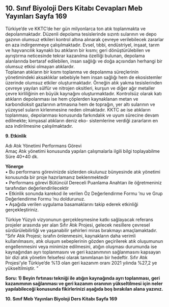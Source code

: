 ## 10. Sınıf Biyoloji Ders Kitabı Cevapları Meb Yayınları Sayfa 169

Türkiye’de ve KKTC’de her gün milyonlarca ton atık toplanmakta ve depolanmaktadır. Düzenli depolama tesislerinde sızıntı sularının ve depo gazının olumsuz etkileri kontrol altına alınarak çevreye verilebilecek zararlar en aza indirgenmeye çalışılmaktadır. Evsel, tıbbi, endüstriyel, inşaat, tarım ve hayvancılık kaynaklı bu atıkların bir kısmı; geri dönüştürülebilen ve ayrıştırma neticesinde tekrar kazanılma özelliği bulunan, depolama alanlarında bertaraf edilebilen, insan sağlığı ve doğa açısından herhangi bir olumsuz etkisi olmayan atıklardır.  
 Toplanan atıkların bir kısmı toplanma ve depolanma süreçlerinin yönetimindeki aksaklıklar sebebiyle hem insan sağlığı hem de ekosistemler üzerinde olumsuz etkiler oluşturmaktadır. Örneğin atık yakma tesislerinden çevreye yayılan sülfür ve nitrojen oksitleri, kurşun ve diğer ağır metaller çevre kirliliğinin en büyük kaynağını oluşturmaktadır. Kontrolsüz olarak katı atıkların depolanması ise hem çöplerden kaynaklanan metan ve karbondioksit gazlarının artmasına hem de toprağın, yer altı sularının ve yüzeysel suların kirlenmesine neden olmaktadır. KKTC ae ise atıkların toplanması, depolanması konusunda farkındalık ve uyum sürecine devam edilmekte; kimyasal atıkların deniz eko- sistemlerine verdiği zararların en aza indirilmesine çalışılmaktadır.

**9. Etkinlik**

Adı Atık Yönetimi Performans Görevi  
 Amaç Atık yönetimi konusunda yapılan çalışmalarla ilgili bilgi toplayabilme  
 Süre 40+40 dk.

**Yönerge**  
 • Bu performans görevinizde sizlerden okulunuz bünyesinde atık yönetimi konusunda bir proje hazırlamanız beklenmektedir  
 • Performans görevi Bütüncül Dereceli Puanlama Anahtarı ile öğretmeniniz tarafından değerlendirilecektir  
 • Etkinlik sonunda karekod ile verilen Öz Değerlendirme Formu ’nu ve Grup Değerlendirme Formu ’nu doldurunuz.  
 • Aşağıda verilen uygulama basamaklarını takip ederek etkinliği gerçekleştiriniz.

Türkiye Yüzyılı vizyonunun gerçekleşmesine katkı sağlayacak referans projeler arasında yer alan Sıfır Atık Projesi, gelecek nesillere çevresel sürdürülebilirliği ve yaşanabilir şehirleri miras bırakmayı amaçlamaktadır. “Sıfır Atık Projesi; israfın önlenmesini, kaynakların daha verimli kullanılmasını, atık oluşum sebeplerinin gözden geçirilerek atık oluşumunun engellenmesini veya minimize edilmesini, atığın oluşması durumunda ise kaynağından ayrı toplanmasını ve geri kazanımının sağlanmasını kapsayan bir dizi atık yönetim felsefesi olarak tanımlanan bir hedeftir. Sıfır Atık Projesi’yle Türkiye’de %13 olan geri kazanım oranı 2021 yılında %27,2 ye yükseltilmiştir. ”

**Soru: 1) Beyin fırtınası tekniği ile atığın kaynağında ayrı toplanması, geri kazanımının sağlanması ve geri kazanım oranının yükseltilmesi için neler yapılabileceği konusunda fikirlerinizi aşağıda boş bırakılan alana yazınız.**

**10. Sınıf Meb Yayınları Biyoloji Ders Kitabı Sayfa 169**